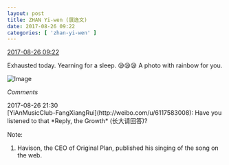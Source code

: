 ```yaml
---
layout: post
title: ZHAN Yi-wen (展逸文)
date: 2017-08-26 09:22
categories: [ 'zhan-yi-wen' ]
---
```


<div class="weibo-info">
  <a href="http://weibo.com/6108090526/FiQHjoTQ3">2017-08-26 09:22</a>
</div>

Exhausted today. Yearning for a sleep. :sleepy::sleepy::sleepy: A photo with rainbow for you.

<!-- more -->

![Image](http://wx3.sinaimg.cn/mw690/006FmVn8gy1fiwv59z5pbj30qo0qoteu.jpg)

*Comments*

<div class="weibo-info">2017-08-26 21:30</div>
[YiAnMusicClub-FangXiangRui](http://weibo.com/u/6117583008): Have you listened to that *Reply, the Growth* (长大请回答)?

Note:
1. Havison, the CEO of Original Plan, published his singing of the song on the web.
